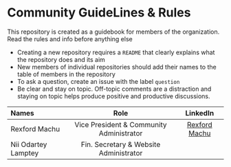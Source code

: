 # Community GuideLines & Rules
This repository is created as a guidebook for members of the organization. Read the rules and info before anything else

- Creating a new repository requires a ```README``` that clearly explains what the repository does and its aim
- New members of individual repositories should add their names to the table of members in the repository
- To ask a question, create an issue with the label ```question```
- Be clear and stay on topic. Off-topic comments are a distraction and staying on topic helps produce positive and productive discussions.

| Names      | Role       | LinkedIn|
 :----------  |:------------:|:------------:|
|Rexford Machu|Vice President & Community Administrator|[Rexford Machu](https://www.linkedin.com/in/rexfordmachu/)|
|Nii Odartey Lamptey|Fin. Secretary & Website Administrator|
